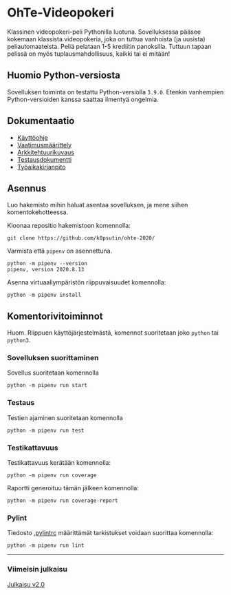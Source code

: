 # OhTe-Videopokeri

Klassinen videopokeri-peli Pythonilla luotuna. Sovelluksessa pääsee kokemaan klassista videopokeria, joka on tuttua vanhoista (ja uusista) peliautomaateista. Peliä pelataan 1-5 krediitin panoksilla. Tuttuun tapaan pelissä on myös tuplausmahdollisuus, kaikki tai ei mitään!

## Huomio Python-versiosta

Sovelluksen toiminta on testattu Python-versiolla `3.9.0`. Etenkin vanhempien Python-versioiden kanssa saattaa ilmentyä ongelmia.

## Dokumentaatio

- [Käyttöohje](dokumentaatio/kayttoohje.md)
- [Vaatimusmäärittely](dokumentaatio/vaatimusmaarittely.md)
- [Arkkitehtuurikuvaus](dokumentaatio/arkkitehtuurikuvaus.md)
- [Testausdokumentti](dokumentaatio/testausdokumentti.md)
- [Työaikakirjanpito](dokumentaatio/tyoaikakirjanpito.md)

## Asennus

Luo hakemisto mihin haluat asentaa sovelluksen, ja mene siihen komentokehotteessa.

Kloonaa repositio hakemistoon komennolla:

```
git clone https://github.com/k0psutin/ohte-2020/
```

Varmista että `pipenv` on asennettuna.

```
python -m pipenv --version
pipenv, version 2020.8.13
```

Asenna virtuaaliympäristön riippuvaisuudet komennolla:

```
python -m pipenv install
```

## Komentorivitoiminnot

Huom. Riippuen käyttöjärjestelmästä, komennot suoritetaan joko `python` tai `python3`.

### Sovelluksen suorittaminen

Sovellus suoritetaan komennolla

```
python -m pipenv run start
```

### Testaus

Testien ajaminen suoritetaan komennolla

```
python -m pipenv run test
```

### Testikattavuus

Testikattavuus kerätään komennolla:

```
python -m pipenv run coverage
```

Raportti generoituu tämän jälkeen komennolla:

```
python -m pipenv run coverage-report
```

### Pylint

Tiedosto [.pylintrc](.pylintrc) määrittämät tarkistukset voidaan suorittaa komennolla:

```
python -m pipenv run lint
```

---

### Viimeisin julkaisu

[Julkaisu v2.0](https://github.com/k0psutin/ohte-2020/releases/tag/v2.0)
